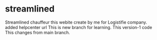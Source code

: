 # streamlined
Streamlined chauffeur this webite create by me for Logistifie company.
added helpcenter url
This is new branch for learning.
This version-1 code
This changes from main branch.
